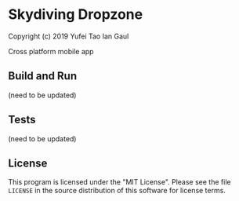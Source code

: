 # Skydiving Dropzone
Copyright (c) 2019 Yufei Tao Ian Gaul

Cross platform mobile app


## Build and Run
(need to be updated)

## Tests
(need to be updated)

## License

This program is licensed under the "MIT License".  Please
see the file `LICENSE` in the source distribution of this
software for license terms.

